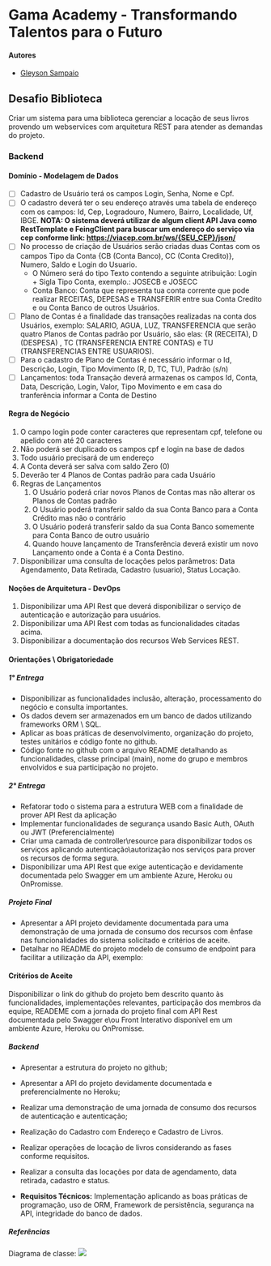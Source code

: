 # Gama Academy - Transformando Talentos para o Futuro

#### Autores
- [Gleyson Sampaio](https://github.com/gleyson-gama)

## Desafio Biblioteca
Criar um sistema para uma biblioteca gerenciar a locação de seus livros provendo um webservices com arquitetura REST para atender as demandas do projeto.
### Backend

#### Domínio - Modelagem de Dados

- [ ] Cadastro de Usuário terá os campos Login, Senha, Nome e Cpf.
- [ ] O cadastro deverá ter o seu endereço através uma tabela de endereço com os campos: Id, Cep, Logradouro, Numero, Bairro, Localidade, Uf, IBGE.
**NOTA: O sistema deverá utilizar de algum client API Java como RestTemplate e FeingClient para buscar um endereço do serviço via cep conforme link: https://viacep.com.br/ws/{SEU_CEP}/json/** 
- [ ] No processo de criação de Usuários serão criadas duas Contas com os campos Tipo da Conta {CB (Conta Banco), CC (Conta Credito)}, Numero, Saldo e Login do Usuario.
	- O Número será do tipo Texto contendo a seguinte atribuição: Login + Sigla Tipo Conta, exemplo.: JOSECB e  JOSECC
	- Conta Banco: Conta que representa tua conta corrente que pode realizar RECEITAS, DEPESAS e TRANSFERIR entre sua Conta Credito e ou Conta Banco de outros Usuários.
- [ ] Plano de Contas é a finalidade das transações realizadas na conta dos Usuários, exemplo: SALARIO, AGUA, LUZ, TRANSFERENCIA que serão quatro Planos de Contas padrão por Usuário, são elas: {R (RECEITA), D (DESPESA) , TC (TRANSFERENCIA ENTRE CONTAS) e TU (TRANSFERENCIAS ENTRE USUARIOS).
- [ ] Para o cadastro de Plano de Contas é necessário informar o Id, Descrição, Login, Tipo Movimento (R, D, TC, TU), Padrão (s/n)
- [ ] Lançamentos: toda Transação deverá armazenas os campos Id, Conta, Data, Descrição, Login, Valor, Tipo Movimento e em casa do tranferência informar a Conta de Destino

#### Regra de Negócio

1. O campo login pode conter caracteres que representam cpf, telefone ou apelido com até 20 caracteres
1. Não poderá ser duplicado os campos cpf e login na base de dados
1. Todo usuário precisará de um endereço
1. A Conta deverá ser salva com saldo Zero (0)
1. Deverão ter 4 Planos de Contas padrão para cada Usuário
1. Regras de Lançamentos
	1. O Usuário poderá criar novos Planos de Contas mas não alterar os Planos de Contas padrão
	1. O Usuário poderá transferir saldo da sua Conta Banco para a Conta Crédito mas não o contrário
	1. O Usuário poderá transferir saldo da sua Conta Banco somemente para Conta Banco de outro usuário
	1. Quando houve lançamento de Transferência deverá existir um novo Lançamento onde a Conta é a Conta Destino. 
1. Disponibilizar uma consulta de locações pelos parâmetros: Data Agendamento, Data Retirada, Cadastro (usuario), Status Locação. 

#### Noções de Arquitetura - DevOps

1. Disponibilizar uma API Rest que deverá disponibilizar o serviço de autenticação e autorização para usuários.
1. Disponibilizar uma API Rest com todas as funcionalidades citadas acima.
1. Disponibilizar a documentação dos recursos Web Services REST.

#### Orientações \ Obrigatoriedade

##### 1° Entrega

- Disponibilizar as funcionalidades inclusão, alteração, processamento do negócio e consulta importantes.
- Os dados devem ser armazenados em um banco de dados utilizando frameworks ORM \ SQL.
- Aplicar as boas práticas de desenvolvimento, organização do projeto, testes unitários e código fonte no github.
- Código fonte no github com o arquivo README detalhando as funcionalidades, classe principal (main), nome do grupo e membros envolvidos e sua participação no projeto.

##### 2° Entrega

- Refatorar todo o sistema para a estrutura WEB com a finalidade de prover API Rest da aplicação
- Implementar funcionalidades de segurança usando Basic Auth, OAuth ou JWT (Preferencialmente)
- Criar uma camada de controller\resource para disponibilizar todos os serviços aplicando autenticação\autorização nos serviços para prover os recursos de forma segura. 
- Disponibilizar uma API Rest que exige autenticação e devidamente documentada pelo Swagger em um ambiente Azure, Heroku ou OnPromisse.

##### Projeto Final
- Apresentar a API projeto  devidamente documentada para uma demonstração de uma jornada de consumo dos recursos com ênfase nas funcionalidades do sistema solicitado e critérios de aceite.
- Detalhar no README do projeto modelo de consumo de endpoint para facilitar a utilização da API, exemplo:


#### Critérios de Aceite
Disponibilizar o link do github do projeto bem descrito quanto às funcionalidades, implementações relevantes, participação dos membros da equipe, READEME com a jornada do projeto final com API Rest documentada pelo Swagger e\ou Front Interativo disponível em um ambiente Azure, Heroku ou OnPromisse.


##### Backend

- Apresentar a estrutura do projeto no github;
- Apresentar a API do projeto devidamente documentada e preferencialmente no Heroku;
- Realizar uma demonstração de uma jornada de consumo dos recursos de autenticação e autenticação;

- Realização do Cadastro com Endereço e Cadastro de Livros.
- Realizar operações de locação de livros considerando as fases conforme requisitos.
- Realizar a consulta das locações por data de agendamento, data retirada, cadastro e status.

- **Requisitos Técnicos:** Implementação aplicando as boas práticas de programação, uso de ORM, Framework de persistência, segurança na API, integridade do banco de dados. 

##### Referências

Diagrama de classe: 
![](https://github.com/educacao-gama/desafios-gama/blob/main/biblioteca/biblioteca-diagrama.jpg)
